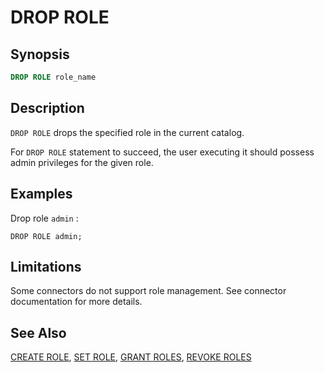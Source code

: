 
DROP ROLE
=========

Synopsis
--------

``` sql
DROP ROLE role_name
```

Description
-----------

`DROP ROLE` drops the specified role in the current catalog.

For `DROP ROLE` statement to succeed, the user executing it should possess admin privileges for the given role.

Examples
--------

Drop role `admin` :

    DROP ROLE admin;

Limitations
-----------

Some connectors do not support role management. See connector documentation for more details.

See Also
--------

[CREATE ROLE](./create-role.md), [SET ROLE](./set-role.md), [GRANT ROLES](./grant-roles.md), [REVOKE ROLES](./revoke-roles.md)

